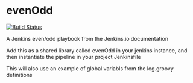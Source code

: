 # evenOdd
[![Build Status](http://34.237.141.123:8080/jenkins/buildStatus/icon?job=evenOdd)](http://34.237.141.123:8080/jenkins/job/evenOdd/)

A Jenkins even/odd playbook from the Jenkins.io documentation

Add this as a shared library called evenOdd in your jenkins
instance, and then instantiate the pipeline in your project Jenkinsfile

This will also use an example of global variabls from the log.groovy
definitions
